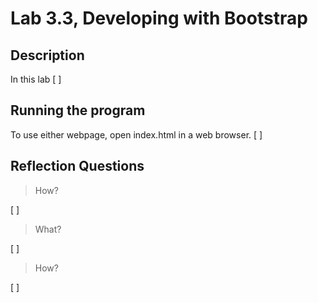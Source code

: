 # Lab 3.3, Developing with Bootstrap

## Description
In this lab [ ]

## Running the program
To use either webpage, open index.html in a web browser. [ ]

## Reflection Questions
> How?

[ ]
<br>

> What?

[ ]
<br>

> How?

[ ]
<br>